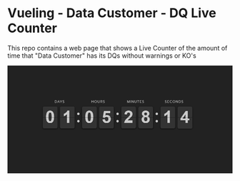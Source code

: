 # Vueling - Data Customer - DQ Live Counter
This repo contains a web page that shows a Live Counter of the amount of time that "Data Customer" has its DQs without warnings or KO's 

![](countdown-clock.gif)
